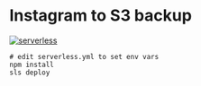 # Instagram to S3 backup
[![serverless](http://public.serverless.com/badges/v3.svg)](http://www.serverless.com)

```
# edit serverless.yml to set env vars
npm install
sls deploy
```
